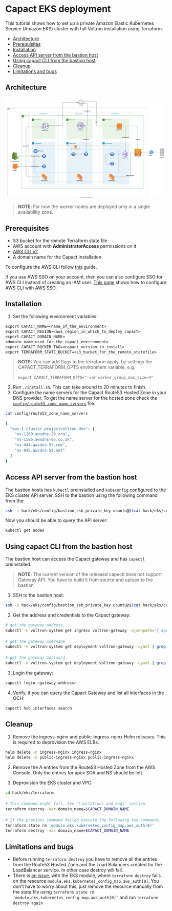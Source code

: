 # Capact EKS deployment

This tutorial shows how to set up a private Amazon Elastic Kubernetes Service (Amazon EKS) cluster with full Voltron installation using Terraform.

<!-- toc -->

- [Architecture](#architecture)
- [Prerequisites](#prerequisites)
- [Installation](#installation)
- [Access API server from the bastion host](#access-api-server-from-the-bastion-host)
- [Using capact CLI from the bastion host](#using-capact-cli-from-the-bastion-host)
- [Cleanup](#cleanup)
- [Limitations and bugs](#limitations-and-bugs)

<!-- tocstop -->

## Architecture

![Diagram](./assets/Capact_EKS.svg)

> **NOTE**: For now the worker nodes are deployed only in a single availability zone.

## Prerequisites

- S3 bucket for the remote Terraform state file
- AWS account with **AdministratorAccess** permissions on it
- [AWS CLI v2](https://docs.aws.amazon.com/cli/latest/userguide/install-cliv2.html)
- A domain name for the Capact installation

To configure the AWS CLI follow [this](https://docs.aws.amazon.com/cli/latest/userguide/cli-configure-quickstart.html) guide.

If you use AWS SSO on your account, then you can also configure SSO for AWS CLI instead of creating an IAM user. [This page](https://docs.aws.amazon.com/cli/latest/userguide/cli-configure-sso.html) shows how to configure AWS CLI with AWS SSO.

## Installation

1. Set the following environment variables:
  ```
  export CAPACT_NAME=<name_of_the_environment>
  export CAPACT_REGION=<aws_region_in_which_to_deploy_capact>
  export CAPACT_DOMAIN_NAME=<domain_name_used_for_the_capact_environment>
  export CAPACT_DOCKER_TAG=<capact_version_to_install>
  export TERRAFORM_STATE_BUCKET=<s3_bucket_for_the_remote_statefile>
  ```

> **NOTE:** You can add flags to the terraform apply, by settings the CAPACT_TERRAFORM_OPTS environment variable, e.g.
>
> `export CAPACT_TERRAFORM_OPTS="-var worker_group_max_size=4"`

2. Run `./install.sh`. This can take around to 20 minutes to finish.
3. Configure the name servers for the Capact Route53 Hosted Zone in your DNS provider. To get the name server for the hosted zone check the [`config/route53_zone_name_servers`](./config/route53_zone_name_servers) file.
  ```bash
  cat config/route53_zone_name_servers
  ```
  ```bash
  {
    "aws-1.cluster.projectvoltron.dev": [
      "ns-1260.awsdns-29.org",
      "ns-1586.awsdns-06.co.uk",
      "ns-444.awsdns-55.com",
      "ns-945.awsdns-54.net"
    ]
  }
  ```

## Access API server from the bastion host

The bastion hosts has `kubectl` preinstalled and `kubeconfig` configured to the EKS cluster API server. SSH to the bastion using the following command from the:
```bash
ssh -i hack/eks/config/bastion_ssh_private_key ubuntu@$(cat hack/eks/config/bastion_public_ip)
```

Now you should be able to query the API server:
```bash
kubectl get nodes
```

## Using capact CLI from the bastion host

The bastion host can access the Capact gateway and has `capectl` preinstalled.

> **NOTE**: The current version of the released capectl does not support Gateway API. You have to build it from source and upload to the bastion

1. SSH to the bastion host:
  ```bash
  ssh -i hack/eks/config/bastion_ssh_private_key ubuntu@$(cat hack/eks/config/bastion_public_ip)
  ```

2. Get the address and credentials to the Capact gateway:
  ```bash
  # get the gateway address
  kubectl -n voltron-system get ingress voltron-gateway -ojsonpath='{.spec.rules[0].host}'

  # get the gateway username
  kubectl -n voltron-system get deployment voltron-gateway -oyaml | grep -A1 "name: APP_AUTH_USERNAME" | tail -1 | awk -F ' ' '{print $2}'

  # get the gateway password
  kubectl -n voltron-system get deployment voltron-gateway -oyaml | grep -A1 "name: APP_AUTH_PASSWORD" | tail -1 | awk -F ' ' '{print $2}'
  ```

3. Login the gateway:
  ```bash
  capectl login <gateway-address>
  ```

4. Verify, if you can query the Capact Gateway and list all interfaces in the OCH:
  ```bash
  capectl hub interfaces search
  ```

## Cleanup

1. Remove the ingress-nginx and public-ingress-nginx Helm releases. This is required to deprovision the AWS ELBs.
  ```bash
  helm delete -n ingress-nginx ingress-nginx
  helm delete -n public-ingress-nginx public-ingress-nginx
  ```

2. Remove the A entries from the Route53 Hosted Zone from the AWS Console. Only the entries for apex SOA and NS should be left.

3. Deprovision the EKS cluster and VPC.
  ```bash
  cd hack/eks/terraform

  # This command might fail. See "Limitations and bugs" section.
  terraform destroy -var domain_name=$CAPACT_DOMAIN_NAME

  # If the previous command failed execute the following two commands.
  terraform state rm 'module.eks.kubernetes_config_map.aws_auth[0]'
  terraform destroy -var domain_name=$CAPACT_DOMAIN_NAME
  ```

## Limitations and bugs

- Before running `terraform destroy` you have to remove all the entries from the Route53 Hosted Zone and the Load Balancers created for the LoadBalancer service. In other case destroy will fail.
- There is [an issue](https://github.com/terraform-aws-modules/terraform-aws-eks/issues/1162), with the EKS module, where `terraform destroy` fails on the resource `module.eks.kubernetes_config_map.aws_auth[0]`. You don't have to worry about this, just remove the resource manually from the state file using `terraform state rm 'module.eks.kubernetes_config_map.aws_auth[0]'` and run `terraform destroy again`
